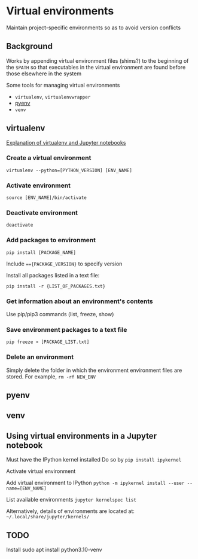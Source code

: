 # Virtual environments
Maintain project-specific environments so as to avoid version conflicts



## Background

Works by appending virtual environment files (shims?) to the beginning of the `$PATH` so that executables in the virtual environment are found before those elsewhere in the system

Some tools for managing virtual environments
* `virtualenv`, `virtualenvwrapper`
* [pyenv](https://github.com/pyenv/pyenv)
* `venv`




## virtualenv

[Explanation of virtualenv and Jupyter notebooks](https://towardsdatascience.com/create-virtual-environment-using-virtualenv-and-add-it-to-jupyter-notebook-6e1bf4e03415)

### Create a virtual environment

`virtualenv --python=[PYTHON_VERSION] [ENV_NAME]`

### Activate environment  
`source [ENV_NAME]/bin/activate`

### Deactivate environment
`deactivate`

### Add packages to environment
`pip install [PACKAGE_NAME]`  

Include `=={PACKAGE_VERSION}` to specify version


Install all packages listed in a text file:  

`pip install -r {LIST_OF_PACKAGES.txt}`




### Get information about an environment's contents
Use pip/pip3 commands (list, freeze, show)

### Save environment packages to a text file
`pip freeze > [PACKAGE_LIST.txt]`

### Delete an environment
Simply delete the folder in which the environment environment files are stored.  For example, `rm -rf NEW_ENV`




## pyenv

## venv


## Using virtual environments in a Jupyter notebook

Must have the IPython kernel installed
Do so by `pip install ipykernel`

Activate virtual environment


Add virtual environment to IPython
`python -m ipykernel install --user --name=[ENV_NAME]`


List available environments
`jupyter kernelspec list`

Alternatively, details of environments are located at:
`~/.local/share/jupyter/kernels/`




## TODO
Install
sudo apt install python3.10-venv
